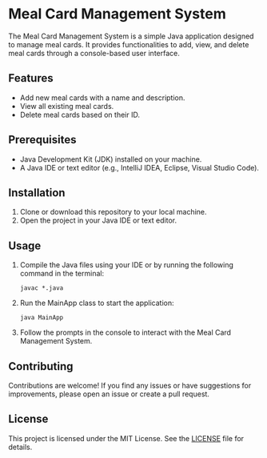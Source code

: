 # Meal Card Management System
The Meal Card Management System is a simple Java application designed to manage meal cards. It provides functionalities to add, view, and delete meal cards through a console-based user interface.

## Features
- Add new meal cards with a name and description.
- View all existing meal cards.
- Delete meal cards based on their ID.

## Prerequisites
- Java Development Kit (JDK) installed on your machine.
- A Java IDE or text editor (e.g., IntelliJ IDEA, Eclipse, Visual Studio Code).

## Installation
1. Clone or download this repository to your local machine.
2. Open the project in your Java IDE or text editor.

## Usage
1. Compile the Java files using your IDE or by running the following command in the terminal:
   ```
   javac *.java
   ```

2. Run the MainApp class to start the application:
   ```
   java MainApp
   ```

3. Follow the prompts in the console to interact with the Meal Card Management System.

## Contributing
Contributions are welcome! If you find any issues or have suggestions for improvements, please open an issue or create a pull request.

## License
This project is licensed under the MIT License. See the [LICENSE](LICENSE) file for details.
